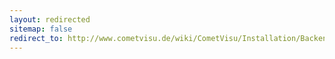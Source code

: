 ```yaml
---
layout: redirected
sitemap: false
redirect_to: http://www.cometvisu.de/wiki/CometVisu/Installation/Backend/en
---
```



